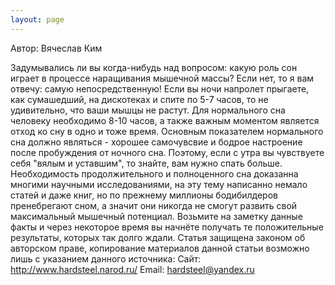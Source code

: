 ```yaml
---
layout: page
---
```


Автор: Вячеслав Ким

Задумывались ли вы когда-нибудь над вопросом: какую роль сон играет в процессе наращивания мышечной массы? Если нет, то я вам отвечу: самую непосредственную! Если вы ночи напролет прыгаете, как сумашедший, на дискотеках и спите по 5-7 часов, то не удивительно, что ваши мышцы не растут. Для нормального сна человеку необходимо 8-10 часов, а также важным моментом является отход ко сну в одно и тоже время. Основным показателем нормального сна должно являться - хорошее самочувсвие и бодрое настроение после пробуждения от ночного сна. Поэтому, если с утра вы чувствуете себя "вялым и уставшим", то знайте, вам нужно спать больше. Необходимость продолжительного и полноценного сна доказанна многими научными исследованиями, на эту тему написанно немало статей и даже книг, но по прежнему миллионы бодибилдеров пренебрегают сном, а значит они никогда не смогут развить свой максимальный мышечный потенциал. Возьмите на заметку данные факты и через некоторое время вы начнёте получать те положительные результаты, которых так долго ждали.
Статья защищена законом об авторском праве, копирование материалов данной статьи возможно лишь с указанием данного источника:
Сайт: http://www.hardsteel.narod.ru/
Email: hardsteel@yandex.ru